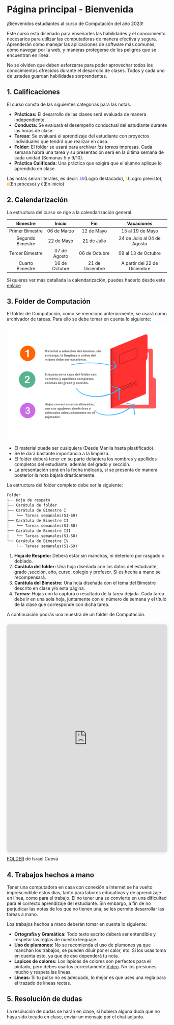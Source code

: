 # Página principal - Bienvenida

¡Bienvenidos estudiantes al curso de Computación del año 2023!

Este curso está diseñado para enseñarles las habilidades y el conocimiento necesarios para utilizar las computadoras de manera efectiva y segura. Aprenderán cómo manejar las aplicaciones de software más comunes, cómo navegar por la web, y maneras protegerse de los peligros que se encuentran en línea.

No se olviden que deben esforzarse para poder aprovechar todos los conocimientos ofrecidos durante el desarrollo de clases. Todos y cada uno de ustedes guardan habilidades sorprendentes.

## 1. Calificaciones

El curso consta de las siguientes categorias para las notas.

- **Prácticas:** El desarrollo de las clases será evaluada de manera independiente.
- **Conducta:** Se evaluará el desempeño conductual del estudiante durante las horas de clase.
- **Tareas:** Se evaluará el aprendizaje del estudiante con proyectos individuales que tendrá que realizar en casa.
- **Folder:** El folder se usará para archivar *las tareas* impresas. Cada semana habrá una tarea y su presentación será en la última semana de cada unidad (Semanas 5 y 9/10).
- **Práctica Calificada:** Una práctica que exigirá que el alumno aplique lo aprendido en clase.

Las notas seran literales, es decir: <code style="color:#4f51ee">AD</code>(Logro destacado), <code style="color:GreenYellow">A</code>(Logro previsto), <code style="color:orange">B</code>(En proceso) y <code style="color:black">C</code>(En inicio)

## 2. Calendarización

La estructura del curso se rige a la calendarización general.

|   **Bimestre**   |   **Inicio**  |     **Fin**     |        **Vacaciones**        |
|:----------------:|:-------------:|:---------------:|:----------------------------:|
| Primer Bimestre  | 06 de Marzo   | 12 de Mayo      | 15 al 19 de Mayo             |
| Segundo Bimestre | 22 de Mayo    | 21 de Julio     | 24 de Julio al 04 de Agosto  |
| Tercer Bimestre  | 07 de Agosto  | 06 de Octubre   | 09 al 13 de Octubre          |
| Cuarto Bimestre  | 16 de Octubre | 21 de Diciembre | A partir del 22 de Diciembre |

Si quieres ver más detallada la calendarización, puedes hacerlo desde este [enlace](https://docs.google.com/spreadsheets/d/e/2PACX-1vQUeMofKJXcNg6xZV_PYlnyIEoM9xmn0y4KA5dlgMDrk3quW5HIBV26MGMRSKOuoISH7YDHgulLgEqu/pubhtml?gid=0&single=true)


## 3. Folder de Computación

El folder de Computación, como se menciono anteriormente, se usará como archivador de tareas. Para ello se debe tomar en cuenta lo siguiente:

![Folder de computación](folder_general_zipped2.png)

- El material puede ser cualquiera (Desde Manila hasta plastificado).
- Se le dará bastante importancia a la limpieza.
- El folder deberá tener en su parte delantera los nombres y apellidos completos del estudiante, además del grado y sección.
- La presentación será en la fecha indicada, si se presenta de manera posterior la nota bajará drasticamente.

La estructura del folder completo debe ser la siguiente:


```
Folder
├── Hoja de respeto
├── Carátula de folder
├── Carátula de Bimestre I
│   └── Tareas semanales(S1-S9)
├── Carátula de Bimestre II
│   └── Tareas semanales(S1-S8)
├── Carátula de Bimestre III
│   └── Tareas semanales(S1-S8)
└── Carátula de Bimestre IV
    └── Tareas semanales(S1-S9)
```

1. **Hoja de Respeto:** Deberá estar sin manchas, ni deterioro por rasgado o doblado.
2. **Carátula del folder:** Una hoja diseñada con los datos del estudiante, grado ,sección, año, curso, colegio y profesor. Si es hecha a mano se recompensará.
3. **Carátula del Bimestre:** Una hoja diseñada con el tema del Bimestre descrito en clase y/o esta página.
4. **Tareas:** Hojas con la captura o resultado de la tarea dejada. Cada tarea debe ir en una sola hoja, juntamente con el número de semana y el título de la clase que corresponde con dicha tarea.

A continuación podrás una muestra de un folder de Computación.

<div style="position: relative; width: 100%; height: 0; padding-top: 141.4516%; padding-bottom: 0; box-shadow: 0 2px 8px 0 rgba(63,69,81,0.16); margin-top: 1.6em; margin-bottom: 0.9em; overflow: hidden; border-radius: 8px; will-change: transform;">  <iframe loading="lazy" style="position: absolute; width: 100%; height: 100%; top: 0; left: 0; border: none; padding: 0;margin: 0;"    src="https:&#x2F;&#x2F;www.canva.com&#x2F;design&#x2F;DAFfLjw1P70&#x2F;view?embed" allowfullscreen="allowfullscreen" allow="fullscreen">  </iframe></div><a href="https:&#x2F;&#x2F;www.canva.com&#x2F;design&#x2F;DAFfLjw1P70&#x2F;view?utm_content=DAFfLjw1P70&amp;utm_campaign=designshare&amp;utm_medium=embeds&amp;utm_source=link" target="_blank" rel="noopener">FOLDER</a> de Israel Cueva

## 4. Trabajos hechos a mano

Tener una computadora en casa con conexión a Internet se ha vuelto imprescindible estos días, tanto para labores educativas y de aprendizaje en línea, como para el trabajo. El no tener una se convierte en una dificultad para el correcto aprendizaje del estudiante. Sin embargo, a fin de no perjudicar las notas de los que no tienen una, se les permite desarrollar las tareas a mano.

Los trabajos hechos a mano deberán tomar en cuenta lo siguiente:

- **Ortografía y Gramática:** Todo texto escrito deberá ser entendible y respetar las reglas de nuestro lenguaje.
- **Uso de plumones:** No se recomienda el uso de plumones ya que manchan los trabajos, se pueden diluir por el calor, etc. Si los usas toma en cuenta esto, ya que de eso dependerá tu nota.
- **Lapices de colores:** Los lapices de colores son perfectos para el pintado, pero debes usarlos correctamente [Video](https://www.youtube.com/watch?v=UMNwTIs8FJw). No los presiones mucho y respeta las líneas.
- **Líneas:** Si tu pulso no es adecuado, lo mejor es que uses una regla para el trazado de líneas rectas.

## 5. Resolución de dudas

La resolución de dudas se harán en clase, si hubiera alguna duda que no haya sido tocado en clase, enviar un mensaje por el chat adjunto.
